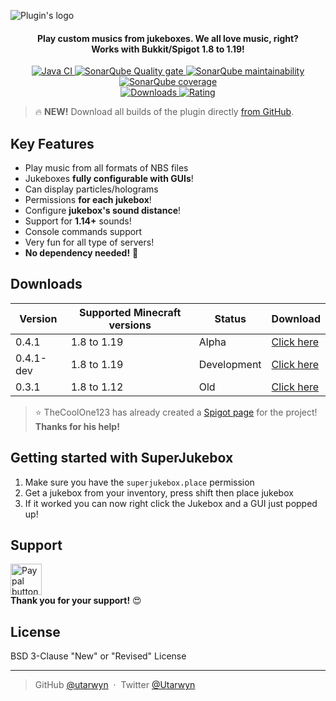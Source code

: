 ![Plugin's logo](https://i.imgur.com/bZC1wDi.png)

<h4 align="center">
Play custom musics from jukeboxes. We all love music, right?
<br>
Works with Bukkit/Spigot 1.8 to 1.19!
</h4>

<p align="center">
    <a href="https://github.com/utarwyn/SuperJukebox/actions">
        <img src="https://github.com/utarwyn/SuperJukebox/workflows/Java%20Integration/badge.svg" alt="Java CI">
    </a>
    <a href="https://sonarcloud.io/dashboard?id=fr.utarwyn.superjukebox">
        <img src="https://sonarcloud.io/api/project_badges/measure?project=fr.utarwyn.superjukebox&metric=alert_status" alt="SonarQube Quality gate">
    </a>
    <a href="https://sonarcloud.io/dashboard?id=fr.utarwyn.superJukebox">
        <img src="https://sonarcloud.io/api/project_badges/measure?project=fr.utarwyn.superjukebox&metric=sqale_rating" alt="SonarQube maintainability">
    </a>
    <a href="https://sonarcloud.io/component_measures?id=fr.utarwyn.superJukebox&metric=coverage">
        <img src="https://sonarcloud.io/api/project_badges/measure?project=fr.utarwyn.superjukebox&metric=coverage" alt="SonarQube coverage">
    </a>
    <br>
    <a href="https://www.spigotmc.org/resources/62293/">
        <img src="https://img.shields.io/badge/dynamic/json.svg?label=Downloads&colorB=orange&query=$.downloads&uri=https%3A%2F%2Fapi.spiget.org%2Fv2%2Fresources%2F62293" alt="Downloads">
    </a>
    <a href="https://www.spigotmc.org/resources/62293/">
        <img src="https://img.shields.io/badge/dynamic/json.svg?label=Global%20rating&colorB=blue&query=$.rating.average&uri=https%3A%2F%2Fapi.spiget.org%2Fv2%2Fresources%2F62293" alt="Rating">
    </a>
</p>

> :fire: **NEW!** Download all builds of the plugin
> directly [from GitHub](https://github.com/utarwyn/SuperJukebox#downloads).

## Key Features

- Play music from all formats of NBS files
- Jukeboxes **fully configurable with GUIs**!
- Can display particles/holograms
- Permissions **for each jukebox**!
- Configure **jukebox's sound distance**!
- Support for **1.14+** sounds!
 - Console commands support
 - Very fun for all type of servers!
 - **No dependency needed!** :tada:

## Downloads

| Version   | Supported Minecraft versions | Status      | Download                                                                                  |
|-----------|------------------------------|-------------|-------------------------------------------------------------------------------------------|
| 0.4.1     | 1.8 to 1.19                  | Alpha       | [Click here](https://utarwyn.fr/projects/SuperJukebox/SuperJukebox-0.4.1.jar)             |
| 0.4.1-dev | 1.8 to 1.19                  | Development | [Click here](https://utarwyn.fr/projects/SuperJukebox/SuperJukebox-0.4.1-SNAPSHOT.jar)    |
| 0.3.1     | 1.8 to 1.12                  | Old         | [Click here](https://www.spigotmc.org/resources/superjukebox-your-mc-music-player.62293/) |

> :star: TheCoolOne123 has already created
> a [Spigot page](https://www.spigotmc.org/resources/superjukebox-added-a-discord.62293/) for the project! **Thanks for
his help!**

## Getting started with SuperJukebox

1. Make sure you have the `superjukebox.place` permission
2. Get a jukebox from your inventory, press shift then place jukebox
3. If it worked you can now right click the Jukebox and a GUI just popped up!

## Support
 
 <a href="https://www.paypal.me/utarwyn" target="_blank"><img src="https://i.imgur.com/ADDI2kk.png" height="50" alt="Paypal button"/></a> \
**Thank you for your support!** :heart_eyes:

## License

BSD 3-Clause "New" or "Revised" License

---

> GitHub [@utarwyn](https://github.com/utarwyn) &nbsp;&middot;&nbsp;
> Twitter [@Utarwyn](https://twitter.com/Utarwyn)
